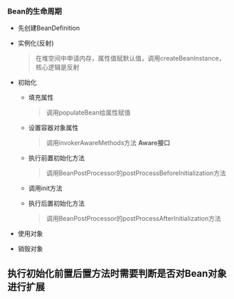 ### Bean的生命周期

- 先创建BeanDefinition

- 实例化(反射)

  > 在堆空间中申请内存，属性值赋默认值，调用createBeanInstance， 核心逻辑是反射

- 初始化

  - 填充属性

    > 调用populateBean给属性赋值

  - 设置容器对象属性

    > 调用invokerAwareMethods方法 **Aware接口**

  - 执行前置初始化方法

    > 调用BeanPostProcessor的postProcessBeforeInitialization方法

  - 调用init方法

  - 执行后置初始化方法

    > 调用BeanPostProcessor的postProcessAfterInitialization方法

- 使用对象
- 销毁对象

## 执行初始化前置后置方法时需要判断是否对Bean对象进行扩展